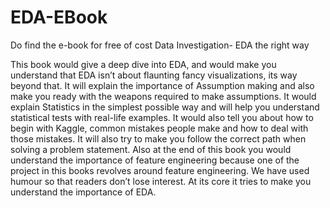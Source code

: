 # EDA-EBook
Do find the e-book for free of cost Data Investigation- EDA the right way

This book would give a deep dive into EDA, and would make you understand that EDA isn’t about flaunting fancy visualizations, its way beyond that. It will explain the importance of Assumption making and also make you ready with the weapons required to make assumptions. It would explain Statistics in the simplest possible way and will help you understand statistical tests with real-life examples. It would also tell you about how to begin with Kaggle, common mistakes people make and how to deal with those mistakes. It will also try to make you follow the correct path when solving a problem statement. Also at the end of this book you would understand the importance of feature engineering because one of the project in this books revolves around feature engineering. We have used humour so that readers don’t lose interest. At its core it tries to make you understand the importance of EDA.
